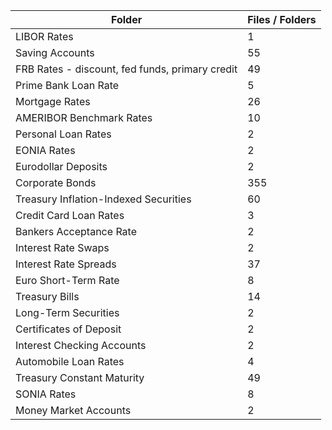 | Folder                                          |   Files / Folders |
|-------------------------------------------------|-------------------|
| LIBOR Rates                                     |                 1 |
| Saving Accounts                                 |                55 |
| FRB Rates - discount, fed funds, primary credit |                49 |
| Prime Bank Loan Rate                            |                 5 |
| Mortgage Rates                                  |                26 |
| AMERIBOR Benchmark Rates                        |                10 |
| Personal Loan Rates                             |                 2 |
| EONIA Rates                                     |                 2 |
| Eurodollar Deposits                             |                 2 |
| Corporate Bonds                                 |               355 |
| Treasury Inflation-Indexed Securities           |                60 |
| Credit Card Loan Rates                          |                 3 |
| Bankers Acceptance Rate                         |                 2 |
| Interest Rate Swaps                             |                 2 |
| Interest Rate Spreads                           |                37 |
| Euro Short-Term Rate                            |                 8 |
| Treasury Bills                                  |                14 |
| Long-Term Securities                            |                 2 |
| Certificates of Deposit                         |                 2 |
| Interest Checking Accounts                      |                 2 |
| Automobile Loan Rates                           |                 4 |
| Treasury Constant Maturity                      |                49 |
| SONIA Rates                                     |                 8 |
| Money Market Accounts                           |                 2 |